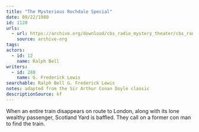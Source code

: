 ```yaml
---
title: "The Mysterious Rochdale Special"
date: 09/22/1980
id: 1120
urls: 
  - url: https://archive.org/download/cbs_radio_mystery_theater/cbs_radio_mystery_theater-1101-1150.zip/cbs_radio_mystery_theater-1101-1150%2Fcbsrmt_1120_the_mysterious_rochdale_special.mp3
    source: archive-org
tags: 
actors:  
  - id: 12
    name: Ralph Bell
writers:  
  - id: 288
    name: G. Frederick Lewis
searchable: Ralph Bell G. Frederick Lewis
notes: adapted from the Sir Arthur Conan Doyle classic
descriptionSource: kf
---
```

When an entire train disappears on route to London, along with its lone wealthy passenger, Scotland Yard is baffled. They call on a former con man to find the train.